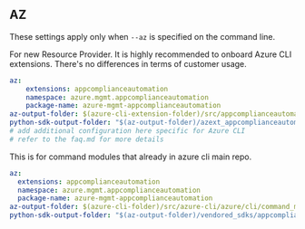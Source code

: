 ## AZ

These settings apply only when `--az` is specified on the command line.

For new Resource Provider. It is highly recommended to onboard Azure CLI extensions. There's no differences in terms of customer usage. 

``` yaml $(az) && $(target-mode) != 'core'
az:
    extensions: appcomplianceautomation
    namespace: azure.mgmt.appcomplianceautomation
    package-name: azure-mgmt-appcomplianceautomation
az-output-folder: $(azure-cli-extension-folder)/src/appcomplianceautomation
python-sdk-output-folder: "$(az-output-folder)/azext_appcomplianceautomation/vendored_sdks/appcomplianceautomation"
# add additional configuration here specific for Azure CLI
# refer to the faq.md for more details
```



This is for command modules that already in azure cli main repo. 
``` yaml $(az) && $(target-mode) == 'core'
az:
  extensions: appcomplianceautomation
  namespace: azure.mgmt.appcomplianceautomation
  package-name: azure-mgmt-appcomplianceautomation
az-output-folder: $(azure-cli-folder)/src/azure-cli/azure/cli/command_modules/appcomplianceautomation
python-sdk-output-folder: "$(az-output-folder)/vendored_sdks/appcomplianceautomation"
``` 